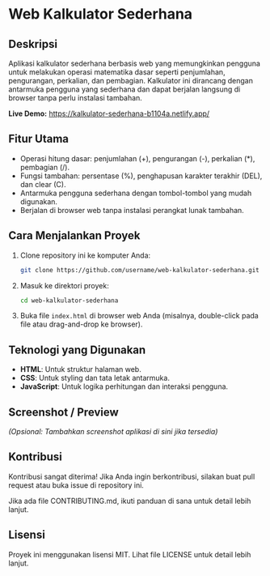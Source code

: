 # Web Kalkulator Sederhana

## Deskripsi

Aplikasi kalkulator sederhana berbasis web yang memungkinkan pengguna untuk melakukan operasi matematika dasar seperti penjumlahan, pengurangan, perkalian, dan pembagian. Kalkulator ini dirancang dengan antarmuka pengguna yang sederhana dan dapat berjalan langsung di browser tanpa perlu instalasi tambahan.

**Live Demo:** https://kalkulator-sederhana-b1104a.netlify.app/

## Fitur Utama

- Operasi hitung dasar: penjumlahan (+), pengurangan (-), perkalian (*), pembagian (/).
- Fungsi tambahan: persentase (%), penghapusan karakter terakhir (DEL), dan clear (C).
- Antarmuka pengguna sederhana dengan tombol-tombol yang mudah digunakan.
- Berjalan di browser web tanpa instalasi perangkat lunak tambahan.

## Cara Menjalankan Proyek

1. Clone repository ini ke komputer Anda:
   ```bash
   git clone https://github.com/username/web-kalkulator-sederhana.git
   ```

2. Masuk ke direktori proyek:
   ```bash
   cd web-kalkulator-sederhana
   ```

3. Buka file `index.html` di browser web Anda (misalnya, double-click pada file atau drag-and-drop ke browser).

## Teknologi yang Digunakan

- **HTML**: Untuk struktur halaman web.
- **CSS**: Untuk styling dan tata letak antarmuka.
- **JavaScript**: Untuk logika perhitungan dan interaksi pengguna.

## Screenshot / Preview

*(Opsional: Tambahkan screenshot aplikasi di sini jika tersedia)*

## Kontribusi

Kontribusi sangat diterima! Jika Anda ingin berkontribusi, silakan buat pull request atau buka issue di repository ini.

Jika ada file CONTRIBUTING.md, ikuti panduan di sana untuk detail lebih lanjut.

## Lisensi

Proyek ini menggunakan lisensi MIT. Lihat file LICENSE untuk detail lebih lanjut.
